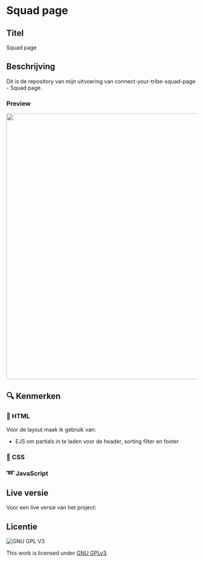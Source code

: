 # Squad page

## Titel
Squad page

## Beschrijving
Dit is de repository van mijn uitvoering van connect-your-tribe-squad-page - Squad page.

### Preview
<img src="https://user-images.githubusercontent.com/43402897/220588693-3b528b13-d958-47b6-a499-c92ef552b2a7.png" width=700>

## :mag: Kenmerken

### :page_facing_up: HTML

Voor de layout maak ik gebruik van: 

  - EJS om partials in te laden voor de header, sorting filter en footer
  
### :art: CSS



### :loop: JavaScript



## Live versie
Voor een live versie van het project: 

## Licentie

![GNU GPL V3](https://www.gnu.org/graphics/gplv3-127x51.png)

This work is licensed under [GNU GPLv3](./LICENSE).
